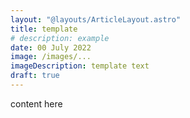 ```yaml
---
layout: "@layouts/ArticleLayout.astro"
title: template
# description: example
date: 00 July 2022
image: /images/...
imageDescription: template text
draft: true
---
```


content here